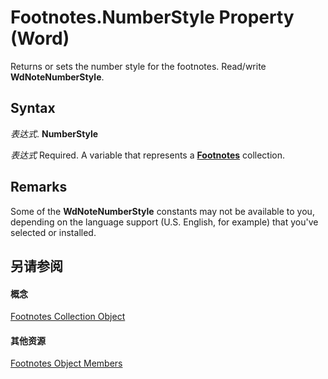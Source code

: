
# Footnotes.NumberStyle Property (Word)

Returns or sets the number style for the footnotes. Read/write  **WdNoteNumberStyle**.


## Syntax

 _表达式_. **NumberStyle**

 _表达式_ Required. A variable that represents a **[Footnotes](d46a0972-2784-4814-d547-30122a35cdc1.md)** collection.


## Remarks

Some of the  **WdNoteNumberStyle** constants may not be available to you, depending on the language support (U.S. English, for example) that you've selected or installed.


## 另请参阅


#### 概念


[Footnotes Collection Object](d46a0972-2784-4814-d547-30122a35cdc1.md)
#### 其他资源


[Footnotes Object Members](http://msdn.microsoft.com/library/fe8f7120-9a44-1825-7e4b-8c80874755d9%28Office.15%29.aspx)